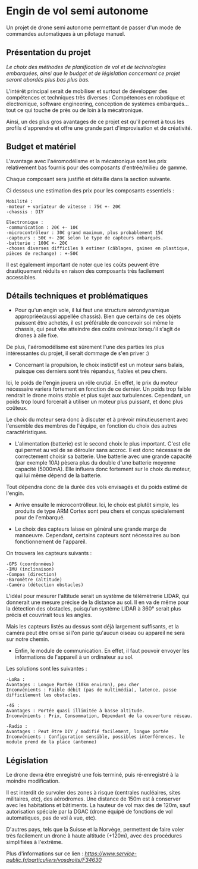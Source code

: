 
# Engin de vol semi autonome

Un projet de drone semi autonome permettant de passer d'un mode de 
commandes automatiques à un pilotage manuel.




## Présentation du projet

*Le choix des méthodes de planification de vol et de technologies embarquées, ainsi que le budget et de législation concernant ce projet seront abordés plus bas plus bas.*

L'intérêt principal serait de mobiliser et surtout de développer des compétences et techniques très diverses : Compétences en robotique et électronique, 
software engineering, conception de systèmes embarqués... tout ce qui touche de près ou de loin à la mécatronique. 

Ainsi, un des plus gros avantages de ce projet est qu'il permet à tous les profils d'apprendre et offre une grande part d'improvisation et de créativité.

## Budget et matériel

L'avantage avec l'aéromodélisme et la mécatronique sont les prix relativement bas fournis
pour des composants d'entrée/milieu de gamme. 

Chaque composant sera justifié et détaille dans la section suivante. 

Ci dessous une estimation des prix pour les composants essentiels : 


```
Mobilité : 
-moteur + variateur de vitesse : 75€ +- 20€
-chassis : DIY

Electronique :
-communication : 20€ +- 10€
-microcontrôleur : 30€ grand maximum, plus probablement 15€
-capteurs : 50€ +- 20€ selon le type de capteurs embarqués.
-batterie : 100€ +- 20€
-choses diverses difficiles à estimer (câblages, gaines en plastique, pièces de rechange) : +-50€
```

Il est également important de noter que les coûts peuvent être drastiquement réduits en raison des composants très facilement accessibles. 
## Détails techniques et problématiques

- Pour qu'un engin vole, il lui faut une structure aérondynamique appropriée(aussi appellée chassis).
Bien que certains de ces objets puissent être achetés, il est préférable de concevoir soi même le chassis, qui peut vite atteindre des coûts onéreux lorsqu'il s'agît de drones à aile fixe. 

De plus, l'aéromodélisme est sûrement l'une des parties les plus intéressantes du projet, il serait dommage de s'en priver :)

- Concernant la propulsion, le choix instictif est un moteur sans balais, puisque ces derniers sont très répandus, fiables et peu chers. 

Ici, le poids de l'engin jouera un rôle crutial. En effet, le prix du moteur nécessaire variera fortement en fonction de ce dernier. Un poids trop faible rendrait le drone moins stable et plus sujet aux turbulences. Cependant, un poids trop lourd forcerait à utiliser un moteur plus puissant, et donc plus coûteux. 

Le choix du moteur sera donc à discuter et à prévoir minutieusement avec l'ensemble des membres de l'équipe, en fonction du choix des autres caractéristiques. 

- L'alimentation (batterie) est le second choix le plus important. C'est elle qui permet au vol de se dérouler sans accroc. Il est donc nécessaire de correctement choisir sa batterie. Une batterie avec une grande capacité (par exemple 10A) pèsera plus du double d'une batterie moyenne capacité (5000mA). Elle influera donc fortement sur le choix du moteur, qui lui même dépend de la batterie.

Tout dépendra donc de la durée des vols envisagés et du poids estimé de l'engin.

- Arrive ensuite le microcontrôlleur. Ici, le choix est plutôt simple, les produits de type ARM Cortex sont peu chers et conçus spécialement pour de l'embarqué.

- Le choix des capteurs laisse en général une grande marge de manoeuvre. Cependant, certains capteurs sont nécessaires au bon fonctionnement de l'appareil. 

On trouvera les capteurs suivants :

```
-GPS (coordonnées)
-IMU (inclinaison)
-Compas (direction)
-Baromètre (altitude)
-Caméra (détection obstacles)
```

L'idéal pour mesurer l'altitude serait un système de télémètrerie LIDAR, qui donnerait une mesure précise de la distance au sol. 
Il en va de même pour la détection des obstacles, puisqu'un système LIDAR à 360° serait plus précis et couvrirait tous les angles. 

Mais les capteurs listés au dessus sont déjà largement suffisants, et la caméra peut être omise si l'on parie qu'aucun oiseau ou appareil ne sera sur notre chemin. 

- Enfin, le module de communication. En effet, il faut pouvoir envoyer les informations de l'appareil à un ordinateur au sol. 

Les solutions sont les suivantes : 

```
-LoRa : 
Avantages : Longue Portée (10km environ), peu cher
Inconvénients : Faible débit (pas de multimédia), latence, passe difficilement les obstacles.

-4G : 
Avantages : Portée quasi illimitée à basse altitude.
Inconvénients : Prix, Consommation, Dépendant de la couverture réseau.

-Radio : 
Avantages : Peut être DIY / modifié facilement, longue portée
Inconvénients : Configuration sensible, possibles interférences, le module prend de la place (antenne)
```

## Législation

Le drone devra être enregistré une fois terminé, puis ré-enregistré à la moindre modification. 

Il est interdit de survoler des zones à risque (centrales nucléaires, sites militaires, etc), des aérodromes. Une distance de 150m est à conserver avec les habitations et bâtiments. La hauteur de vol max des de 120m, sauf autorisation spéciale par la DGAC (drone équipé de fonctions de vol automatiques, pas de vol à vue, etc). 

D'autres pays, tels que la Suisse et la Norvège, permettent de faire voler très facilement un drone à haute altitude (+120m), avec des procédures simplifiées à l'extrême. 

Plus d'informations sur ce lien :
*https://www.service-public.fr/particuliers/vosdroits/F34630*